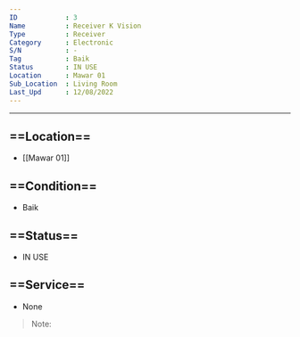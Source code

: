 ```yaml
---
ID            : 3
Name          : Receiver K Vision
Type          : Receiver
Category      : Electronic
S/N           : -
Tag           : Baik
Status        : IN USE
Location      : Mawar 01
Sub_Location  : Living Room
Last_Upd      : 12/08/2022
---
```





---
## ==Location==
- [[Mawar 01]]

## ==Condition==
- Baik

## ==Status==
- IN USE

## ==Service==
- None

>Note:
>

